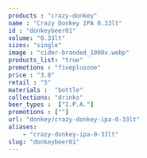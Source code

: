 ```yaml
---
products : "crazy-donkey"
name : "Crazy Donkey IPA 0.33lt"
id : "donkeybeer01"
volume: "0.33lt"
sizes: "single"
image : "cider-branded_1000x.webp"
products_list: "true"
promotions : "fiveplusone"
price : "3.8"
retail : "5"
materials :  "bottle"
collections: "drinks"
beer_types :  ["I.P.A."]
promotions : [""]
url: "donkey/crazy-donkey-ipa-0-33lt"
aliases: 
    - "crazy-donkey-ipa-0-33lt"
slug: "donkeybeer01"
---
```

